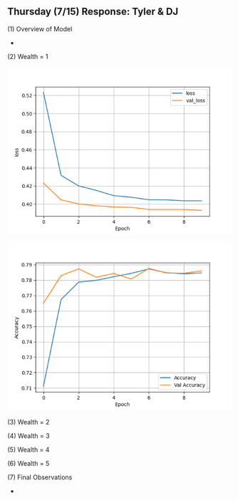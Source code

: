 ## Thursday (7/15) Response: Tyler & DJ

(1) Overview of Model

- 

(2) Wealth = 1

![img_49.png](img_49.png)

![img_50.png](img_50.png)

(3) Wealth = 2



(4) Wealth = 3

(5) Wealth = 4

(6) Wealth = 5

(7) Final Observations 

- 